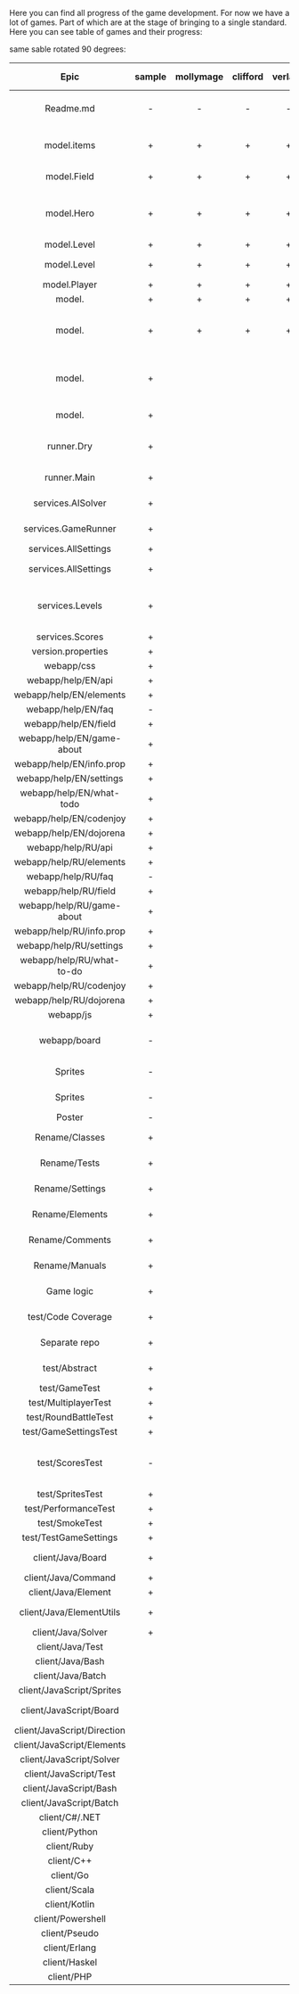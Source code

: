 Here you can find all progress of the game development. For now we have a lot of games.
Part of which are at the stage of bringing to a single standard. 
Here you can see table of games and their progress:

same sable rotated 90 degrees:

|            Epic             | sample | mollymage | clifford | verland | rawelbbub | namdreab | questoria | Description                                                                          | sample-text | a2048 | chess | collapse | engine | excitebike | expansion | fifteen | football | hex | icancode  | japanese | kata | lemonade | lunolet | moebius | pong | puzzlebox | quadro | quake2d | reversi | rubicscube | selfdefense | knibert | sokoban | spacerace | startandjump | sudoku | tetris | vacuum | xonix |
|:---------------------------:|:------:|:---------:|:--------:|:-------:|:---------:|:--------:|:---------:|:-------------------------------------------------------------------------------------|:-----------:|:-----:|:-----:|:--------:|:------:|:----------:|:---------:|:-------:|:--------:|:---:|:---------:|:--------:|:----:|:--------:|:-------:|:-------:|:----:|:---------:|:------:|:-------:|:-------:|:----------:|:-----------:|:-------:|:-------:|:---------:|:------------:|:------:|:------:|:------:|:-----:|
|          Readme.md          |   -    |     -     |    -     |    -    |     -     |    -     |           | Содержит внятный markdown файл в корне проекта                                       |      -      |   -   |   -   |    -     |   -    |     -      |     -     |    -    |    -     |  -  |     -     |    -     |  -   |    -     |    -    |    -    |  -   |     -     |   -    |    -    |    -    |     -      |      -      |    -    |    -    |     -     |      -       |   -    |   -    |   -    |   -   |                  
|         model.items         |   +    |     +     |    +     |    +    |     +     |    +     |           | Все элементы поля содержатся в заданном пакете                                       |             |       |       |          |        |            |           |         |          |     |           |          |      |          |         |         |      |           |        |         |         |            |             |         |         |           |              |        |        |        |       |                  
|         model.Field         |   +    |     +     |    +     |    +    |     +     |    +     |           | Интерфейс наследует RoundGameField                                                   |             |       |       |          |        |            |           |         |          |     |           |          |      |          |         |         |      |           |        |         |         |            |             |         |         |           |              |        |        |        |       |                  
|         model.Hero          |   +    |     +     |    +     |    +    |     +     |    +     |           | extends RoundPlayerHero и реализует RoundsDirectionActJoystick, State, HeroState     |             |       |       |          |        |            |           |         |          |     |           |          |      |          |         |         |      |           |        |         |         |            |             |         |         |           |              |        |        |        |       |                  
|         model.Level         |   +    |     +     |    +     |    +    |     +     |    +     |           | extends AbstractLevel                                                                |             |   +   |   +   |    +     |        |     +      |     +     |    +    |    +     |  +  |     +     |    +     |      |          |         |    +    |  +   |     +     |   +    |    +    |    +    |     +      |      +      |         |    +    |     +     |      +       |   +    |   +    |   +    |   +   |                  
|         model.Level         |   +    |     +     |    +     |    +    |     +     |    +     |           | has method void fill(PointField field)                                               |             |       |       |          |        |            |           |         |          |     |           |          |      |          |         |         |      |           |        |         |         |            |             |         |         |           |              |        |        |        |       |                  
|        model.Player         |   +    |     +     |    +     |    +    |     +     |    +     |     +     | extends RoundGamePlayer                                                              |             |       |       |          |        |            |           |         |          |     |           |          |      |          |         |         |      |           |        |         |         |            |             |         |         |           |              |        |        |        |       |                  
|        model.<Game>         |   +    |     +     |    +     |    +    |     +     |    +     |     +     | extends RoundField                                                                   |             |       |       |          |        |            |           |         |          |     |           |          |      |          |         |         |      |           |        |         |         |            |             |         |         |           |              |        |        |        |       |                  
|        model.<Game>         |   +    |     +     |    +     |    +    |     +     |    +     |     +     | Класс использует PointField / Accessor для получения элементов на поле               |             |       |       |          |        |            |           |         |          |     |           |          |      |          |         |         |      |           |        |         |         |            |             |         |         |           |              |        |        |        |       |                  
|        model.<Game>         |   +    |           |          |         |           |          |           | Класс реализует метод List<Player> load(String board, Function<Hero, Player> player) |             |       |       |          |        |            |           |         |          |     |           |          |      |          |         |         |      |           |        |         |         |            |             |         |         |           |              |        |        |        |       |                  
|        model.<Game>         |   +    |           |          |         |           |          |           | Класс реализует метод BoardReader<Player> reader()                                   |             |       |       |          |        |            |           |         |          |     |           |          |      |          |         |         |      |           |        |         |         |            |             |         |         |           |              |        |        |        |       |                  
|         runner.Dry          |   +    |           |          |         |           |          |           | Содержит этот класс для быстрого прогона игры в руном режиме                         |             |       |       |          |        |            |           |         |          |     |           |          |      |          |         |         |      |           |        |         |         |            |             |         |         |           |              |        |        |        |       |                  
|         runner.Main         |   +    |           |          |         |           |          |           | Содержит этот класс для запуска игры без сервера                                     |             |       |       |          |        |            |           |         |          |     |           |          |      |          |         |         |      |           |        |         |         |            |             |         |         |           |              |        |        |        |       |                  
|      services.AISolver      |   +    |           |          |         |           |          |           | Содержит этот класс для симуляции AI                                                 |             |       |       |          |        |            |           |         |          |     |           |          |      |          |         |         |      |           |        |         |         |            |             |         |         |           |              |        |        |        |       |                  
|     services.GameRunner     |   +    |           |          |         |           |          |           | Реализован так же как в Sample/MollyMage                                             |             |       |       |          |        |            |           |         |          |     |           |          |      |          |         |         |      |           |        |         |         |            |             |         |         |           |              |        |        |        |       |                  
|    services.AllSettings     |   +    |           |          |         |           |          |           | Implements AllSettings                                                               |             |       |       |          |        |            |           |         |          |     |           |          |      |          |         |         |      |           |        |         |         |            |             |         |         |           |              |        |        |        |       |                  
|    services.AllSettings     |   +    |           |          |         |           |          |           | Содержит метод Calculator<Void> calculator()                                         |             |       |       |          |        |            |           |         |          |     |           |          |      |          |         |         |      |           |        |         |         |            |             |         |         |           |              |        |        |        |       |                  
|       services.Levels       |   +    |           |          |         |           |          |           | Содержит метод void setup(GameSettings settings) c несколькими уровнями              |             |       |       |          |        |            |           |         |          |     |           |          |      |          |         |         |      |           |        |         |         |            |             |         |         |           |              |        |        |        |       |                  
|       services.Scores       |   +    |           |          |         |           |          |           | extends ScoresMap                                                                    |             |       |       |          |        |            |           |         |          |     |           |          |      |          |         |         |      |           |        |         |         |            |             |         |         |           |              |        |        |        |       |                  
|     version.properties      |   +    |           |          |         |           |          |           | Такой же как у Sample                                                                |             |       |       |          |        |            |           |         |          |     |           |          |      |          |         |         |      |           |        |         |         |            |             |         |         |           |              |        |        |        |       |                  
|         webapp/css          |   +    |           |          |         |           |          |           | Такой же как у Sample                                                                |             |       |       |          |        |            |           |         |          |     |           |          |      |          |         |         |      |           |        |         |         |            |             |         |         |           |              |        |        |        |       |                  
|     webapp/help/EN/api      |   +    |           |          |         |           |          |           | Есть                                                                                 |             |       |       |          |        |            |           |         |          |     |           |          |      |          |         |         |      |           |        |         |         |            |             |         |         |           |              |        |        |        |       |                  
|   webapp/help/EN/elements   |   +    |           |          |         |           |          |           | Сгенерирован правильно                                                               |             |       |       |          |        |            |           |         |          |     |           |          |      |          |         |         |      |           |        |         |         |            |             |         |         |           |              |        |        |        |       |                  
|     webapp/help/EN/faq      |   -    |           |          |         |           |          |           | Есть                                                                                 |             |       |       |          |        |            |           |         |          |     |           |          |      |          |         |         |      |           |        |         |         |            |             |         |         |           |              |        |        |        |       |                  
|    webapp/help/EN/field     |   +    |           |          |         |           |          |           | Есть                                                                                 |             |       |       |          |        |            |           |         |          |     |           |          |      |          |         |         |      |           |        |         |         |            |             |         |         |           |              |        |        |        |       |                  
|  webapp/help/EN/game-about  |   +    |           |          |         |           |          |           | Есть                                                                                 |             |       |       |          |        |            |           |         |          |     |           |          |      |          |         |         |      |           |        |         |         |            |             |         |         |           |              |        |        |        |       |                  
|  webapp/help/EN/info.prop   |   +    |           |          |         |           |          |           | Есть                                                                                 |             |       |       |          |        |            |           |         |          |     |           |          |      |          |         |         |      |           |        |         |         |            |             |         |         |           |              |        |        |        |       |                  
|   webapp/help/EN/settings   |   +    |           |          |         |           |          |           | Сгенерирован правильно                                                               |             |       |       |          |        |            |           |         |          |     |           |          |      |          |         |         |      |           |        |         |         |            |             |         |         |           |              |        |        |        |       |                  
|  webapp/help/EN/what-todo   |   +    |           |          |         |           |          |           | Есть                                                                                 |             |       |       |          |        |            |           |         |          |     |           |          |      |          |         |         |      |           |        |         |         |            |             |         |         |           |              |        |        |        |       |                  
|   webapp/help/EN/codenjoy   |   +    |           |          |         |           |          |           | Сгенерирован правильно                                                               |             |       |       |          |        |            |           |         |          |     |           |          |      |          |         |         |      |           |        |         |         |            |             |         |         |           |              |        |        |        |       |                  
|   webapp/help/EN/dojorena   |   +    |           |          |         |           |          |           | Сгенерирован правильно                                                               |             |       |       |          |        |            |           |         |          |     |           |          |      |          |         |         |      |           |        |         |         |            |             |         |         |           |              |        |        |        |       |                  
|     webapp/help/RU/api      |   +    |           |          |         |           |          |           | Есть                                                                                 |             |       |       |          |        |            |           |         |          |     |           |          |      |          |         |         |      |           |        |         |         |            |             |         |         |           |              |        |        |        |       |                  
|   webapp/help/RU/elements   |   +    |           |          |         |           |          |           | Сгенерирован правильно                                                               |             |       |       |          |        |            |           |         |          |     |           |          |      |          |         |         |      |           |        |         |         |            |             |         |         |           |              |        |        |        |       |                  
|     webapp/help/RU/faq      |   -    |           |          |         |           |          |           | Есть                                                                                 |             |       |       |          |        |            |           |         |          |     |           |          |      |          |         |         |      |           |        |         |         |            |             |         |         |           |              |        |        |        |       |                  
|    webapp/help/RU/field     |   +    |           |          |         |           |          |           | Есть                                                                                 |             |       |       |          |        |            |           |         |          |     |           |          |      |          |         |         |      |           |        |         |         |            |             |         |         |           |              |        |        |        |       |                  
|  webapp/help/RU/game-about  |   +    |           |          |         |           |          |           | Есть                                                                                 |             |       |       |          |        |            |           |         |          |     |           |          |      |          |         |         |      |           |        |         |         |            |             |         |         |           |              |        |        |        |       |                  
|  webapp/help/RU/info.prop   |   +    |           |          |         |           |          |           | Есть                                                                                 |             |       |       |          |        |            |           |         |          |     |           |          |      |          |         |         |      |           |        |         |         |            |             |         |         |           |              |        |        |        |       |                  
|   webapp/help/RU/settings   |   +    |           |          |         |           |          |           | Сгенерирован правильно                                                               |             |       |       |          |        |            |           |         |          |     |           |          |      |          |         |         |      |           |        |         |         |            |             |         |         |           |              |        |        |        |       |                  
|  webapp/help/RU/what-to-do  |   +    |           |          |         |           |          |           | Есть                                                                                 |             |       |       |          |        |            |           |         |          |     |           |          |      |          |         |         |      |           |        |         |         |            |             |         |         |           |              |        |        |        |       |                  
|   webapp/help/RU/codenjoy   |   +    |           |          |         |           |          |           | Сгенерирован правильно                                                               |             |       |       |          |        |            |           |         |          |     |           |          |      |          |         |         |      |           |        |         |         |            |             |         |         |           |              |        |        |        |       |                  
|   webapp/help/RU/dojorena   |   +    |           |          |         |           |          |           | Сгенерирован правильно                                                               |             |       |       |          |        |            |           |         |          |     |           |          |      |          |         |         |      |           |        |         |         |            |             |         |         |           |              |        |        |        |       |
|          webapp/js          |   +    |           |          |         |           |          |           | Такой же как у Sample                                                                |             |       |       |          |        |            |           |         |          |     |           |          |      |          |         |         |      |           |        |         |         |            |             |         |         |           |              |        |        |        |       |
|        webapp/board         |   -    |           |          |         |           |          |           | Прорисован по новым спрайтам и соответствует картинке мануала                        |             |       |       |          |        |            |           |         |          |     |           |          |      |          |         |         |      |           |        |         |         |            |             |         |         |           |              |        |        |        |       |
|           Sprites           |   -    |           |          |         |           |          |           | Перерисован по новому дизайну                                                        |             |       |       |          |        |            |           |         |          |     |           |          |      |          |         |         |      |           |        |         |         |            |             |         |         |           |              |        |        |        |       |                  
|           Sprites           |   -    |           |          |         |           |          |           | Содержит xsf с исходниками                                                           |             |       |       |          |        |            |           |         |          |     |           |          |      |          |         |         |      |           |        |         |         |            |             |         |         |           |              |        |        |        |       |                  
|           Poster            |   -    |           |          |         |           |          |           | Прорисован                                                                           |             |       |       |          |        |            |           |         |          |     |           |          |      |          |         |         |      |           |        |         |         |            |             |         |         |           |              |        |        |        |       |                  
|       Rename/Classes        |   +    |           |          |         |           |          |           | Переименовано по новому дизайну                                                      |             |       |       |          |        |            |           |         |          |     |           |          |      |          |         |         |      |           |        |         |         |            |             |         |         |           |              |        |        |        |       |                  
|        Rename/Tests         |   +    |           |          |         |           |          |           | Переименовано по новому дизайну                                                      |             |       |       |          |        |            |           |         |          |     |           |          |      |          |         |         |      |           |        |         |         |            |             |         |         |           |              |        |        |        |       |                  
|       Rename/Settings       |   +    |           |          |         |           |          |           | Переименовано по новому дизайну                                                      |             |       |       |          |        |            |           |         |          |     |           |          |      |          |         |         |      |           |        |         |         |            |             |         |         |           |              |        |        |        |       |                  
|       Rename/Elements       |   +    |           |          |         |           |          |           | Переименовано по новому дизайну                                                      |             |       |       |          |        |            |           |         |          |     |           |          |      |          |         |         |      |           |        |         |         |            |             |         |         |           |              |        |        |        |       |                  
|       Rename/Comments       |   +    |           |          |         |           |          |           | Переименовано по новому дизайну                                                      |             |       |       |          |        |            |           |         |          |     |           |          |      |          |         |         |      |           |        |         |         |            |             |         |         |           |              |        |        |        |       |                  
|       Rename/Manuals        |   +    |           |          |         |           |          |           | Переименовано по новому дизайну                                                      |             |       |       |          |        |            |           |         |          |     |           |          |      |          |         |         |      |           |        |         |         |            |             |         |         |           |              |        |        |        |       |                  
|         Game logic          |   +    |           |          |         |           |          |           | Продумана ли игровая логика                                                          |             |       |       |          |        |            |           |         |          |     |           |          |      |          |         |         |      |           |        |         |         |            |             |         |         |           |              |        |        |        |       |                  
|     test/Code Coverage      |   +    |           |          |         |           |          |           | Написано ли достаточно тестов                                                        |             |       |       |          |        |            |           |         |          |     |           |          |      |          |         |         |      |           |        |         |         |            |             |         |         |           |              |        |        |        |       |                  
|        Separate repo        |   +    |           |          |         |           |          |           | Выделен ли репозиторий как отдельный                                                 |             |       |       |          |        |            |           |         |          |     |           |          |      |          |         |         |      |           |        |         |         |            |             |         |         |           |              |        |        |        |       |                  
|        test/Abstract        |   +    |           |          |         |           |          |           | extends NewAbstractBaseGameTest                                                      |             |       |       |          |        |            |           |         |          |     |           |          |      |          |         |         |      |           |        |         |         |            |             |         |         |           |              |        |        |        |       |                  
|        test/GameTest        |   +    |           |          |         |           |          |           | // given // when // then                                                             |             |       |       |          |        |            |           |         |          |     |           |          |      |          |         |         |      |           |        |         |         |            |             |         |         |           |              |        |        |        |       |                  
|    test/MultiplayerTest     |   +    |           |          |         |           |          |           | // given // when // then                                                             |             |       |       |          |        |            |           |         |          |     |           |          |      |          |         |         |      |           |        |         |         |            |             |         |         |           |              |        |        |        |       |                  
|    test/RoundBattleTest     |   +    |           |          |         |           |          |           | // given // when // then                                                             |             |       |       |          |        |            |           |         |          |     |           |          |      |          |         |         |      |           |        |         |         |            |             |         |         |           |              |        |        |        |       |                  
|    test/GameSettingsTest    |   +    |           |          |         |           |          |           | // given // when // then                                                             |             |       |       |          |        |            |           |         |          |     |           |          |      |          |         |         |      |           |        |         |         |            |             |         |         |           |              |        |        |        |       |                  
|       test/ScoresTest       |   -    |           |          |         |           |          |           | Наследует AbstractScoresTest и реализован как в MollyMage                            |             |       |       |          |        |            |           |         |          |     |           |          |      |          |         |         |      |           |        |         |         |            |             |         |         |           |              |        |        |        |       |                  
|      test/SpritesTest       |   +    |           |          |         |           |          |           | Есть                                                                                 |             |       |       |          |        |            |           |         |          |     |           |          |      |          |         |         |      |           |        |         |         |            |             |         |         |           |              |        |        |        |       |                  
|    test/PerformanceTest     |   +    |           |          |         |           |          |           | Есть                                                                                 |             |       |       |          |        |            |           |         |          |     |           |          |      |          |         |         |      |           |        |         |         |            |             |         |         |           |              |        |        |        |       |                  
|       test/SmokeTest        |   +    |           |          |         |           |          |           | Есть                                                                                 |             |       |       |          |        |            |           |         |          |     |           |          |      |          |         |         |      |           |        |         |         |            |             |         |         |           |              |        |        |        |       |                  
|    test/TestGameSettings    |   +    |           |          |         |           |          |           | Есть                                                                                 |             |       |       |          |        |            |           |         |          |     |           |          |      |          |         |         |      |           |        |         |         |            |             |         |         |           |              |        |        |        |       |                  
|      client/Java/Board      |   +    |           |          |         |           |          |           | Содержит все необходимые методы                                                      |             |       |       |          |        |            |           |         |          |     |           |          |      |          |         |         |      |           |        |         |         |            |             |         |         |           |              |        |        |        |       |                  
|     client/Java/Command     |   +    |           |          |         |           |          |           | Есть                                                                                 |             |       |       |          |        |            |           |         |          |     |           |          |      |          |         |         |      |           |        |         |         |            |             |         |         |           |              |        |        |        |       |                  
|     client/Java/Element     |   +    |           |          |         |           |          |           | Сгенерирован правильно                                                               |             |       |       |          |        |            |           |         |          |     |           |          |      |          |         |         |      |           |        |         |         |            |             |         |         |           |              |        |        |        |       |                  
|  client/Java/ElementUtils   |   +    |           |          |         |           |          |           | Содержит вспомогательные методы                                                      |             |       |       |          |        |            |           |         |          |     |           |          |      |          |         |         |      |           |        |         |         |            |             |         |         |           |              |        |        |        |       |                  
|     client/Java/Solver      |   +    |           |          |         |           |          |           | Есть                                                                                 |             |       |       |          |        |            |           |         |          |     |           |          |      |          |         |         |      |           |        |         |         |            |             |         |         |           |              |        |        |        |       |                  
|      client/Java/Test       |        |           |          |         |           |          |           | Тестирует все методы                                                                 |             |       |       |          |        |            |           |         |          |     |           |          |      |          |         |         |      |           |        |         |         |            |             |         |         |           |              |        |        |        |       |                  
|      client/Java/Bash       |        |           |          |         |           |          |           | Можно запустить клиента                                                              |             |       |       |          |        |            |           |         |          |     |           |          |      |          |         |         |      |           |        |         |         |            |             |         |         |           |              |        |        |        |       |                  
|      client/Java/Batch      |        |           |          |         |           |          |           | Можно запустить клиента                                                              |             |       |       |          |        |            |           |         |          |     |           |          |      |          |         |         |      |           |        |         |         |            |             |         |         |           |              |        |        |        |       |                  
|  client/JavaScript/Sprites  |        |           |          |         |           |          |           | Копия тех что в игре                                                                 |             |       |       |          |        |            |           |         |          |     |           |          |      |          |         |         |      |           |        |         |         |            |             |         |         |           |              |        |        |        |       |                  
|   client/JavaScript/Board   |        |           |          |         |           |          |           | Содержит все необходимые методы                                                      |             |       |       |          |        |            |           |         |          |     |           |          |      |          |         |         |      |           |        |         |         |            |             |         |         |           |              |        |        |        |       |                  
| client/JavaScript/Direction |        |           |          |         |           |          |           | Есть                                                                                 |             |       |       |          |        |            |           |         |          |     |           |          |      |          |         |         |      |           |        |         |         |            |             |         |         |           |              |        |        |        |       |                  
| client/JavaScript/Elements  |        |           |          |         |           |          |           | Сгенерирован правильно                                                               |             |       |       |          |        |            |           |         |          |     |           |          |      |          |         |         |      |           |        |         |         |            |             |         |         |           |              |        |        |        |       |                  
|  client/JavaScript/Solver   |        |           |          |         |           |          |           | Есть                                                                                 |             |       |       |          |        |            |           |         |          |     |           |          |      |          |         |         |      |           |        |         |         |            |             |         |         |           |              |        |        |        |       |                  
|   client/JavaScript/Test    |        |           |          |         |           |          |           | Тестирует все методы                                                                 |             |       |       |          |        |            |           |         |          |     |           |          |      |          |         |         |      |           |        |         |         |            |             |         |         |           |              |        |        |        |       |                  
|   client/JavaScript/Bash    |        |           |          |         |           |          |           | Можно запустить клиента                                                              |             |       |       |          |        |            |           |         |          |     |           |          |      |          |         |         |      |           |        |         |         |            |             |         |         |           |              |        |        |        |       |                  
|   client/JavaScript/Batch   |        |           |          |         |           |          |           | Можно запустить клиента                                                              |             |       |       |          |        |            |           |         |          |     |           |          |      |          |         |         |      |           |        |         |         |            |             |         |         |           |              |        |        |        |       |
|       client/C#/.NET        |        |           |          |         |           |          |           | TBD расписать                                                                        |             |       |       |          |        |            |           |         |          |     |           |          |      |          |         |         |      |           |        |         |         |            |             |         |         |           |              |        |        |        |       |                  
|        client/Python        |        |           |          |         |           |          |           | TBD расписать                                                                        |             |       |       |          |        |            |           |         |          |     |           |          |      |          |         |         |      |           |        |         |         |            |             |         |         |           |              |        |        |        |       |                  
|         client/Ruby         |        |           |          |         |           |          |           | TBD расписать                                                                        |             |       |       |          |        |            |           |         |          |     |           |          |      |          |         |         |      |           |        |         |         |            |             |         |         |           |              |        |        |        |       |                  
|         client/C++          |        |           |          |         |           |          |           | TBD расписать                                                                        |             |       |       |          |        |            |           |         |          |     |           |          |      |          |         |         |      |           |        |         |         |            |             |         |         |           |              |        |        |        |       |                  
|          client/Go          |        |           |          |         |           |          |           | TBD расписать                                                                        |             |       |       |          |        |            |           |         |          |     |           |          |      |          |         |         |      |           |        |         |         |            |             |         |         |           |              |        |        |        |       |                  
|        client/Scala         |        |           |          |         |           |          |           | TBD расписать                                                                        |             |       |       |          |        |            |           |         |          |     |           |          |      |          |         |         |      |           |        |         |         |            |             |         |         |           |              |        |        |        |       |                  
|        client/Kotlin        |        |           |          |         |           |          |           | TBD расписать                                                                        |             |       |       |          |        |            |           |         |          |     |           |          |      |          |         |         |      |           |        |         |         |            |             |         |         |           |              |        |        |        |       |                  
|      client/Powershell      |        |           |          |         |           |          |           | TBD расписать                                                                        |             |       |       |          |        |            |           |         |          |     |           |          |      |          |         |         |      |           |        |         |         |            |             |         |         |           |              |        |        |        |       |                  
|        client/Pseudo        |        |           |          |         |           |          |           | TBD расписать                                                                        |             |       |       |          |        |            |           |         |          |     |           |          |      |          |         |         |      |           |        |         |         |            |             |         |         |           |              |        |        |        |       |                  
|        client/Erlang        |        |           |          |         |           |          |           | TBD расписать                                                                        |             |       |       |          |        |            |           |         |          |     |           |          |      |          |         |         |      |           |        |         |         |            |             |         |         |           |              |        |        |        |       |                  
|        client/Haskel        |        |           |          |         |           |          |           | TBD расписать                                                                        |             |       |       |          |        |            |           |         |          |     |           |          |      |          |         |         |      |           |        |         |         |            |             |         |         |           |              |        |        |        |       |                  
|         client/PHP          |        |           |          |         |           |          |           | TBD расписать                                                                        |             |       |       |          |        |            |           |         |          |     |           |          |      |          |         |         |      |           |        |         |         |            |             |         |         |           |              |        |        |        |       |                  
